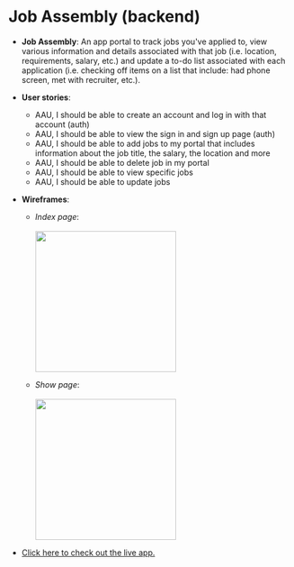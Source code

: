 # Job Assembly (backend)

- <b>Job Assembly</b>: An app portal to track jobs you've applied to, view various information and details associated with that job (i.e. location, requirements, salary, etc.) and update a to-do list associated with each application (i.e. checking off items on a list that include: had phone screen, met with recruiter, etc.).

- <b>User stories</b>: 
    - AAU, I should be able to create an account and log in with that account (auth)
    - AAU, I should be able to view the sign in and sign up page (auth)
    - AAU, I should be able to add jobs to my portal that includes information about the job title, the salary, the location and more
    - AAU, I should be able to delete job in my portal
    - AAU, I should be able to view specific jobs 
    - AAU, I should be able to update jobs 

- <b>Wireframes</b>: 
    - *Index page*: <br /><br /><img src="https://i.imgur.com/T85EHnW.png" width="250"> 

    - *Show page*: <br /><br /><img src="https://i.imgur.com/otxJqrX.png" width="250"> 

- [Click here to check out the live app.](https://60b6a90d418688000817d03a--eager-montalcini-3bce15.netlify.app/)